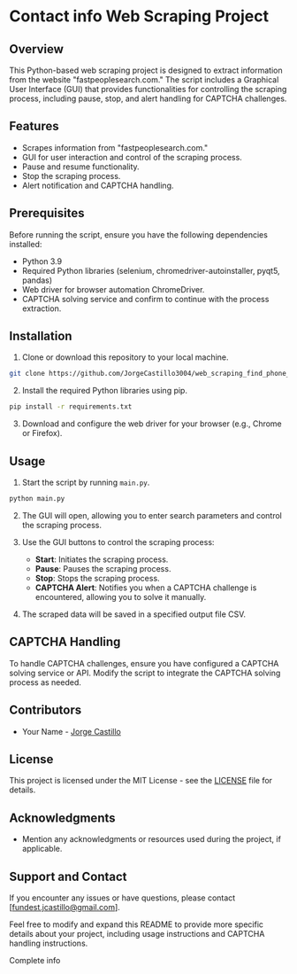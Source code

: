 # Contact info Web Scraping Project

## Overview

This Python-based web scraping project is designed to extract information from the website "fastpeoplesearch.com." The script includes a Graphical User Interface (GUI) that provides functionalities for controlling the scraping process, including pause, stop, and alert handling for CAPTCHA challenges.

## Features

- Scrapes information from "fastpeoplesearch.com."
- GUI for user interaction and control of the scraping process.
- Pause and resume functionality.
- Stop the scraping process.
- Alert notification and CAPTCHA handling.

## Prerequisites

Before running the script, ensure you have the following dependencies installed:

- Python 3.9
- Required Python libraries (selenium, chromedriver-autoinstaller, pyqt5, pandas)
- Web driver for browser automation ChromeDriver.
- CAPTCHA solving service and confirm to continue with the process extraction.

## Installation

1. Clone or download this repository to your local machine.

```bash
git clone https://github.com/JorgeCastillo3004/web_scraping_find_phone_address.git
```

2. Install the required Python libraries using pip.

```bash
pip install -r requirements.txt
```

3. Download and configure the web driver for your browser (e.g., Chrome or Firefox).

## Usage

1. Start the script by running `main.py`.

```bash
python main.py
```

2. The GUI will open, allowing you to enter search parameters and control the scraping process.

3. Use the GUI buttons to control the scraping process:
   - **Start**: Initiates the scraping process.
   - **Pause**: Pauses the scraping process.
   - **Stop**: Stops the scraping process.
   - **CAPTCHA Alert**: Notifies you when a CAPTCHA challenge is encountered, allowing you to solve it manually.

4. The scraped data will be saved in a specified output file CSV.

## CAPTCHA Handling

To handle CAPTCHA challenges, ensure you have configured a CAPTCHA solving service or API. Modify the script to integrate the CAPTCHA solving process as needed.

## Contributors

- Your Name - [Jorge Castillo](https://github.com/JorgeCastillo3004)

## License

This project is licensed under the MIT License - see the [LICENSE](LICENSE) file for details.

## Acknowledgments

- Mention any acknowledgments or resources used during the project, if applicable.

## Support and Contact

If you encounter any issues or have questions, please contact [fundest.jcastillo@gmail.com].

Feel free to modify and expand this README to provide more specific details about your project, including usage instructions and CAPTCHA handling instructions.


Complete info
